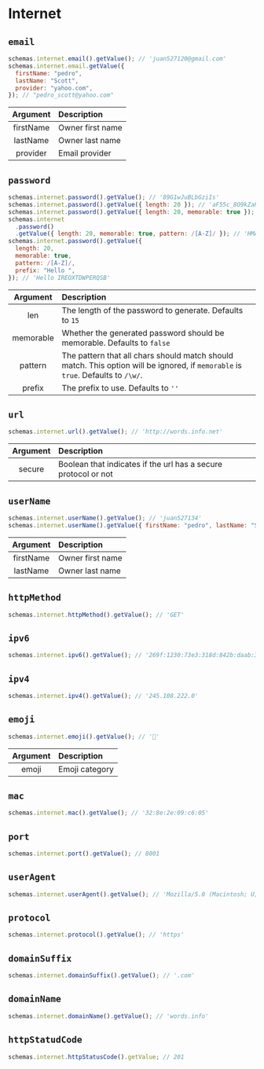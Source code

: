 # Internet

## `email`

```js
schemas.internet.email().getValue(); // 'juan527120@gmail.com'
schemas.internet.email.getValue({
  firstName: "pedro",
  lastName: "Scott",
  provider: "yahoo.com",
}); // "pedro_scott@yahoo.com"
```

| Argument  | Description      |
| :-------: | :--------------- |
| firstName | Owner first name |
| lastName  | Owner last name  |
| provider  | Email provider   |

## `password`

```js
schemas.internet.password().getValue(); // '89G1wJuBLbGziIs'
schemas.internet.password().getValue({ length: 20 }); // 'aF55c_8O9kZaPOrysFB_'
schemas.internet.password().getValue({ length: 20, memorable: true }); // 'lawetimufozujosodedi'
schemas.internet
  .password()
  .getValue({ length: 20, memorable: true, pattern: /[A-Z]/ }); // 'HMAQDFFYLDDUTBKVNFVS'
schemas.internet.password().getValue({
  length: 20,
  memorable: true,
  pattern: /[A-Z]/,
  prefix: "Hello ",
}); // 'Hello IREOXTDWPERQSB'
```

| Argument  | Description                                                                                                                      |
| :-------: | :------------------------------------------------------------------------------------------------------------------------------- |
|    len    | The length of the password to generate. Defaults to `15`                                                                         |
| memorable | Whether the generated password should be memorable. Defaults to `false`                                                          |
|  pattern  | The pattern that all chars should match should match. This option will be ignored, if `memorable` is `true`. Defaults to `/\w/`. |
|  prefix   | The prefix to use. Defaults to `''`                                                                                              |

## `url`

```js
schemas.internet.url().getValue(); // 'http://words.info.net'
```

| Argument | Description                                                    |
| :------: | :------------------------------------------------------------- |
|  secure  | Boolean that indicates if the url has a secure protocol or not |

## `userName`

```js
schemas.internet.userName().getValue(); // 'juan527134'
schemas.internet.userName().getValue({ firstName: "pedro", lastName: "Scott" }); // 'pedro_scott'
```

| Argument  | Description      |
| :-------: | :--------------- |
| firstName | Owner first name |
| lastName  | Owner last name  |

## `httpMethod`

```js
schemas.internet.httpMethod().getValue(); // 'GET'
```

## `ipv6`

```js
schemas.internet.ipv6().getValue(); // '269f:1230:73e3:318d:842b:daab:326d:897b'
```

## `ipv4`

```js
schemas.internet.ipv4().getValue(); // '245.108.222.0'
```

## `emoji`

```js
schemas.internet.emoji().getValue(); // '🔎'
```

| Argument | Description    |
| :------: | :------------- |
|  emoji   | Emoji category |

## `mac`

```js
schemas.internet.mac().getValue(); // '32:8e:2e:09:c6:05'
```

## `port`

```js
schemas.internet.port().getValue(); // 8001
```

## `userAgent`

```js
schemas.internet.userAgent().getValue(); // 'Mozilla/5.0 (Macintosh; U; Intel Mac OS X 10_8_8)  AppleWebKit/536.0.2 (KHTML, like Gecko) Chrome/27.0.849.0 Safari/536.0.2'
```

## `protocol`

```js
schemas.internet.protocol().getValue(); // 'https'
```

## `domainSuffix`

```js
schemas.internet.domainSuffix().getValue(); // '.com'
```

## `domainName`

```js
schemas.internet.domainName().getValue(); // 'words.info'
```

## `httpStatudCode`

```js
schemas.internet.httpStatusCode().getValue; // 201
```
